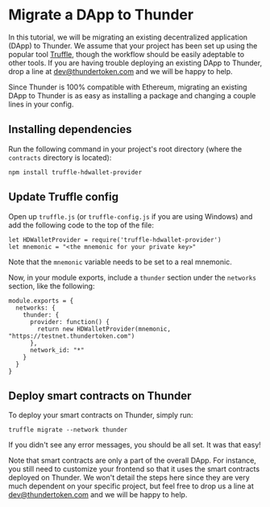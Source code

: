 # Migrate a DApp to Thunder

In this tutorial, we will be migrating an existing decentralized application (DApp) to Thunder.  We assume that your project has been set up using the popular tool [Truffle](http://truffleframework.com/), though the workflow should be easily adeptable to other tools.  If you are having trouble deploying an existing DApp to Thunder, drop a line at dev@thundertoken.com and we will be happy to help.

Since Thunder is 100% compatible with Ethereum, migrating an existing DApp to Thunder is as easy as installing a package and changing a couple lines in your config.

## Installing dependencies

Run the following command in your project's root directory (where the `contracts` directory is located):

```
npm install truffle-hdwallet-provider
```

## Update Truffle config

Open up `truffle.js` (or `truffle-config.js` if you are using Windows) and add the following code to the top of the file:

```
let HDWalletProvider = require('truffle-hdwallet-provider')
let mnemonic = "<the mnemonic for your private key>"
```

Note that the `mnemonic` variable needs to be set to a real mnemonic.

Now, in your module exports, include a `thunder` section under the `networks` section, like the following:

```
module.exports = {
  networks: {
    thunder: {
      provider: function() {
        return new HDWalletProvider(mnemonic, "https://testnet.thundertoken.com")
      },
      network_id: "*"
    }
  }
}
```

## Deploy smart contracts on Thunder

To deploy your smart contracts on Thunder, simply run:

```
truffle migrate --network thunder
```

If you didn't see any error messages, you should be all set.  It was that easy!

Note that smart contracts are only a part of the overall DApp.  For instance, you still need to customize your frontend so that it uses the smart contracts deployed on Thunder.  We won't detail the steps here since they are very much dependent on your specific project, but feel free to drop us a line at dev@thundertoken.com and we will be happy to help.
